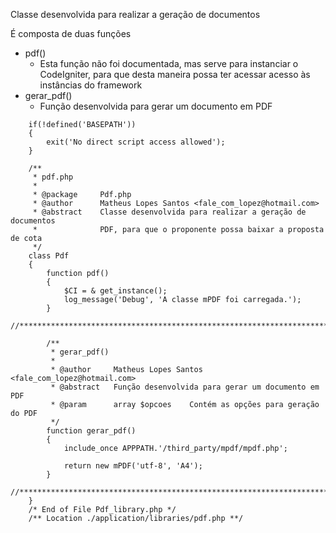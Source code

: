 Classe desenvolvida para realizar a geração de documentos 

É composta de duas funções

* pdf()
	* Esta função não foi documentada, mas serve para instanciar o CodeIgniter, para que
	desta maneira possa ter acessar acesso às instâncias do framework
* gerar_pdf()
	* Função desenvolvida para gerar um documento em PDF

```
    if(!defined('BASEPATH'))
    {
        exit('No direct script access allowed');
    }

    /**
     * pdf.php
     * 
     * @package     Pdf.php
     * @author      Matheus Lopes Santos <fale_com_lopez@hotmail.com>
     * @abstract    Classe desenvolvida para realizar a geração de documentos 
     *              PDF, para que o proponente possa baixar a proposta de cota
     */
    class Pdf
    {
        function pdf()
        {
            $CI = & get_instance();
            log_message('Debug', 'A classe mPDF foi carregada.');
        }
        //**********************************************************************
        
        /**
         * gerar_pdf()
         * 
         * @author     Matheus Lopes Santos <fale_com_lopez@hotmail.com>
         * @abstract   Função desenvolvida para gerar um documento em PDF
         * @param      array $opcoes    Contém as opções para geração do PDF
         */
        function gerar_pdf()
        {
            include_once APPPATH.'/third_party/mpdf/mpdf.php';

            return new mPDF('utf-8', 'A4');
        }
        //**********************************************************************
    }
    /* End of File Pdf_library.php */
    /** Location ./application/libraries/pdf.php **/
